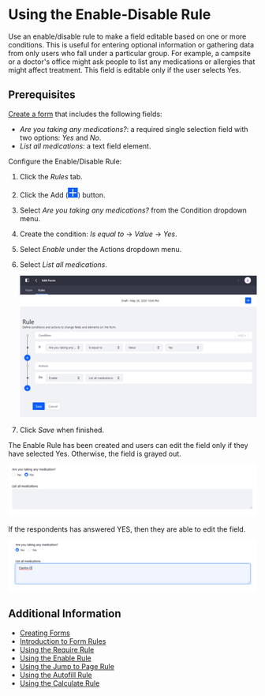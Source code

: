 # Using the Enable-Disable Rule

Use an enable/disable rule to make a field editable based on one or more conditions. This is useful for entering optional information or gathering data from only users who fall under a particular group. For example, a campsite or a doctor's office might ask people to list any medications or allergies that might affect treatment. This field is editable only if the user selects Yes.

## Prerequisites

[Create a form](../../creating-forms.md) that includes the following fields:

* _Are you taking any medications?_: a required single selection field with two options: _Yes_ and _No_.
* _List all medications_: a text field element.

Configure the Enable/Disable Rule:

1. Click the _Rules_ tab.
1. Click the Add (![Add](../../../../../images/icon-add.png)) button.
1. Select _Are you taking any medications?_ from the Condition dropdown menu.
1. Create the condition: _Is equal to_ &rarr; _Value_ &rarr; _Yes_.
1. Select _Enable_ under the Actions dropdown menu.
1. Select _List all medications_.

    ![Create the enable-disable rule based on the condition.](./using-the-enable-disable-rule/images/01.png)

1. Click _Save_ when finished.

The Enable Rule has been created and users can edit the field only if they have selected Yes. Otherwise, the field is grayed out.

![Create the enable-disable rule based on the condition.](./using-the-enable-disable-rule/images/02.png)

If the respondents has answered YES, then they are able to edit the field.

![Create the enable-disable rule based on the condition.](./using-the-enable-disable-rule/images/03.png)

## Additional Information

* [Creating Forms](../../creating-forms.md)
* [Introduction to Form Rules](./introduction-to-form-rules.md)
* [Using the Require Rule](./using-the-require-rule.md)
* [Using the Enable Rule](./using-the-enable-disable-rule.md)
* [Using the Jump to Page Rule](./using-the-jump-to-page-rule.md)
* [Using the Autofill Rule](./using-the-autofill-rule.md)
* [Using the Calculate Rule](./using-the-calculate-rule.md)